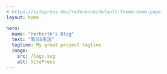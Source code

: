 ```yaml
---
# https://vitepress.dev/reference/default-theme-home-page
layout: home

hero:
  name: "Herberth's Blog"
  text: "笔记&生活"
  tagline: My great project tagline
  image:
    src: /logo.svg
    alt: VitePress
---
```


<script setup>
  import Home from '../components/home.vue'
</script>

<Home/>
